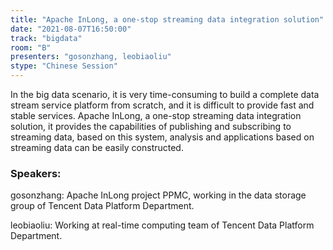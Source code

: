 ```yaml
---
title: "Apache InLong, a one-stop streaming data integration solution"
date: "2021-08-07T16:50:00" 
track: "bigdata"
room: "B"
presenters: "gosonzhang, leobiaoliu"
stype: "Chinese Session"
---
```

In the big data scenario, it is very time-consuming to build a complete data stream service platform from scratch, and it is difficult to provide fast and stable services. Apache InLong, a one-stop streaming data integration solution, it provides the capabilities of publishing and subscribing to streaming data, based on this system, analysis and applications based on streaming data can be easily constructed.
 ### Speakers: 
 gosonzhang: Apache InLong project PPMC, working in the data storage group of Tencent Data Platform Department.

leobiaoliu: Working at real-time computing team of Tencent Data Platform Department.
